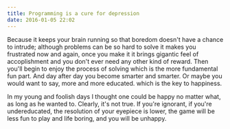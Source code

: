 ```yaml
---
title: Programming is a cure for depression
date: 2016-01-05 22:02
---
```


Because it keeps your brain running so that boredom doesn't have a chance to intrude; although problems can be so hard to solve it makes you frustrated now and again, once you make it it brings gigantic feel of accoplishment and you don't ever need any other kind of reward. Then you'll begin to enjoy the process of solving which is the more fundamental fun part. And day after day you become smarter and smarter. Or maybe you would want to say, more and more educated. which is the key to happiness.

In my young and foolish days I thought one could be happy no matter what, as long as he wanted to. Clearly, it's not true. If you're ignorant, if you're undereducated, the resolution of your eyepiece is lower, the game will be less fun to play and life boring, and you will be unhappy.

